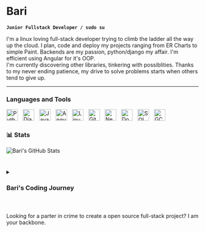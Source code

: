 # Bari 

**`Junior Fullstack Developer / sudo su`**

I'm a linux loving full-stack developer trying to climb the ladder all the way up the cloud. I plan, code and deploy my projects ranging from ER Charts to simple Paint. Backends are my passion, python/django my affair. I'm efficient using Angular for it's OOP. <br>
I'm currently discovering other libraries, tinkering with possiblities. Thanks to my never ending patience, my drive to solve problems starts when others tend to give up.

---

### Languages and Tools
<img align="left" alt="Python" width="30px" style="padding-right:10px;" src="https://cdn.jsdelivr.net/gh/devicons/devicon@latest/icons/python/python-original.svg"/>
<img align="left" alt="Django" width="30px" style="padding-right:10px;" src="https://cdn.jsdelivr.net/gh/devicons/devicon@latest/icons/django/django-plain.svg"/>
<img align="left" alt="JavaScript" width="30px" style="padding-right:10px;" src="https://cdn.jsdelivr.net/gh/devicons/devicon@latest/icons/javascript/javascript-original.svg"/>
<img align="left" alt="Angular" width="30px" style="padding-right:10px;" src="https://cdn.jsdelivr.net/gh/devicons/devicon@latest/icons/angular/angular-original.svg"/>
<img align="left" alt="Linux" width="30px" style="padding-right:10px;" src="https://cdn.jsdelivr.net/gh/devicons/devicon@latest/icons/linux/linux-original.svg"/>
<img align="left" alt="Git" width="30px" style="padding-right:10px;" src="https://cdn.jsdelivr.net/gh/devicons/devicon@latest/icons/git/git-original.svg"/>
<img align="left" alt="Neovim" width="30px" style="padding-right:10px;" src="https://cdn.jsdelivr.net/gh/devicons/devicon@latest/icons/neovim/neovim-original.svg"/>
<img align="left" alt="Docker" width="30px" style="padding-right:10px;" src="https://cdn.jsdelivr.net/gh/devicons/devicon@latest/icons/docker/docker-plain.svg"/>
<img align="left" alt="SQL" width="30px" style="padding-right:10px;" src="https://cdn.jsdelivr.net/gh/devicons/devicon@latest/icons/azuresqldatabase/azuresqldatabase-original.svg"/>
<img align="left" alt="GCP" width="30px" style="padding-right:10px;" src="https://cdn.jsdelivr.net/gh/devicons/devicon@latest/icons/azuresqldatabase/azuresqldatabase-original.svg"/>
<br />

#

### 📊 Stats
![Bari's GitHub Stats](https://github-readme-stats.vercel.app/api?username=Khroxx&show_icons=true&theme=merko)

#

<details>
  <summary><h3>Bari's Coding Journey</h3></summary>
  As a young kid i started gaming and quickly wanted to create my own world. Yeah that did not end well, I was 11. Later in school, as we got IT lessons presented, I immediately started to feel at home. After my 8 year long journey in the german army i finally started to take Coding serious and began typing out my hearts desire. endless days and nights filled with joy, loud typing and problems to solve. 
</details>

#

Looking for a parter in crime to create a open source full-stack project? I am your backbone.
